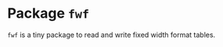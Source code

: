 
<!-- generated by R package codedoc; do not modify! -->

# Package `fwf`


`fwf` is a tiny package to read and write fixed width format tables.



